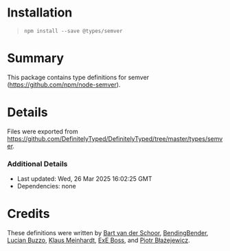 # Installation
>
> `npm install --save @types/semver`

# Summary

This package contains type definitions for semver (<https://github.com/npm/node-semver>).

# Details

Files were exported from <https://github.com/DefinitelyTyped/DefinitelyTyped/tree/master/types/semver>.

### Additional Details

* Last updated: Wed, 26 Mar 2025 16:02:25 GMT
* Dependencies: none

# Credits

These definitions were written by [Bart van der Schoor](https://github.com/Bartvds), [BendingBender](https://github.com/BendingBender), [Lucian Buzzo](https://github.com/LucianBuzzo), [Klaus Meinhardt](https://github.com/ajafff), [ExE Boss](https://github.com/ExE-Boss), and [Piotr Błażejewicz](https://github.com/peterblazejewicz).
